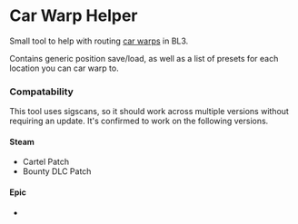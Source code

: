 # Car Warp Helper
Small tool to help with routing [car warps](https://youtu.be/68gGcE0e4S0) in BL3.

Contains generic position save/load, as well as a list of presets for each location you can car warp to.

### Compatability
This tool uses sigscans, so it should work across multiple versions without requiring an update. It's confirmed to work on the following versions.

#### Steam
- Cartel Patch
- Bounty DLC Patch

#### Epic
-

